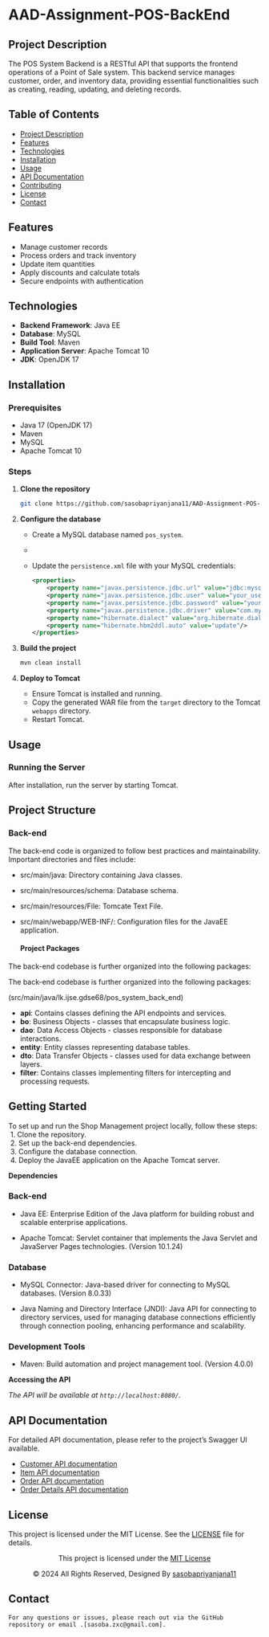 # AAD-Assignment-POS-BackEnd

## Project Description
The POS System Backend is a RESTful API that supports the frontend operations of a Point of Sale system. This backend service manages customer, order, and inventory data, providing essential functionalities such as creating, reading, updating, and deleting records.

## Table of Contents
- [Project Description](#project-description)
- [Features](#features)
- [Technologies](#technologies)
- [Installation](#installation)
- [Usage](#usage)
- [API Documentation](#api-documentation)
- [Contributing](#contributing)
- [License](#license)
- [Contact](#contact)

## Features
- Manage customer records
- Process orders and track inventory
- Update item quantities
- Apply discounts and calculate totals
- Secure endpoints with authentication

## Technologies
- **Backend Framework**: Java EE
- **Database**: MySQL
- **Build Tool**: Maven
- **Application Server**: Apache Tomcat 10
- **JDK**: OpenJDK 17

## Installation

### Prerequisites
- Java 17 (OpenJDK 17)
- Maven
- MySQL
- Apache Tomcat 10  


### Steps

1. **Clone the repository**
   ```bash
   git clone https://github.com/sasobapriyanjana11/AAD-Assignment-POS-BackEnd.git

2. **Configure the database**
   - Create a MySQL database named `pos_system`.
   - 
   - Update the `persistence.xml` file with your MySQL credentials:
     
     ```xml
     <properties>
         <property name="javax.persistence.jdbc.url" value="jdbc:mysql://localhost:3306/pos_system"/>
         <property name="javax.persistence.jdbc.user" value="your_username"/>
         <property name="javax.persistence.jdbc.password" value="your_password"/>
         <property name="javax.persistence.jdbc.driver" value="com.mysql.cj.jdbc.Driver"/>
         <property name="hibernate.dialect" value="org.hibernate.dialect.MySQL8Dialect"/>
         <property name="hibernate.hbm2ddl.auto" value="update"/>
     </properties>
     ```



3. **Build the project**
   ```bash
   mvn clean install


4. **Deploy to Tomcat**
   
   - Ensure Tomcat is installed and running.
    - Copy the generated WAR file from the `target` directory to the Tomcat `webapps` directory.
    - Restart Tomcat.


## Usage
### Running the Server

After installation, run the server by starting Tomcat.

## Project Structure
   ### Back-end

   The back-end code is organized to follow best practices and maintainability. Important directories and files include:
   
- src/main/java: Directory containing Java classes.
- src/main/resources/schema: Database schema.
- src/main/resources/File: Tomcate Text File.
- src/main/webapp/WEB-INF/: Configuration files for the JavaEE application.

   #### Project Packages
The back-end codebase is further organized into the following packages:

The back-end codebase is further organized into the following packages:

(src/main/java/lk.ijse.gdse68/pos_system_back_end)
- **api**: Contains classes defining the API endpoints and services.
- **bo**: Business Objects - classes that encapsulate business logic.
- **dao**: Data Access Objects - classes responsible for database interactions.
- **entity**: Entity classes representing database tables.
- **dto**: Data Transfer Objects - classes used for data exchange between layers.
- **filter**: Contains classes implementing filters for intercepting and processing requests.


## Getting Started

To set up and run the Shop Management project locally, follow these steps:
&nbsp;1. Clone the repository.  
&nbsp;2. Set up the back-end dependencies.  
&nbsp;3. Configure the database connection.  
&nbsp;4. Deploy the JavaEE application on the Apache Tomcat server.


**Dependencies**

### Back-end

* Java EE: Enterprise Edition of the Java platform for building robust and scalable enterprise applications.

* Apache Tomcat: Servlet container that implements the Java Servlet and JavaServer Pages technologies. (Version 10.1.24)

### Database

* MySQL Connector: Java-based driver for connecting to MySQL databases. (Version 8.0.33)
  
* Java Naming and Directory Interface (JNDI): Java API for connecting to directory services, used for managing database connections efficiently through connection pooling, enhancing performance and scalability.


### Development Tools

* Maven: Build automation and project management tool. (Version 4.0.0)
 

**Accessing the API**

*The API will be available at `http://localhost:8080/`.*


## API Documentation

For detailed API documentation, please refer to the project’s Swagger UI available.


- [Customer API documentation](https://documenter.getpostman.com/view/35386302/2sA3s1mrUH)
- [Item API documentation](https://documenter.getpostman.com/view/35386302/2sA3s1mrUK)
- [Order API documentation](https://documenter.getpostman.com/view/35386302/2sA3s1mrUM)
- [Order Details API documentation](https://documenter.getpostman.com/view/35386302/2sA3s1mrUN)



## License
This project is licensed under the MIT License. See the [LICENSE](LICENSE) file for details.

<div align="center">
    <p>This project is licensed under the <a href="LICENSE">MIT License</a></p>
    <p>© 2024 All Rights Reserved, Designed By <a href="https://github.com/sasobapriyanjana11">sasobapriyanjana11</a></p>
</div>

   ## Contact
    For any questions or issues, please reach out via the GitHub repository or email .[sasoba.zxc@gmail.com].

